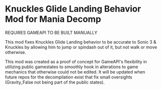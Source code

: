 # Knuckles Glide Landing Behavior Mod for Mania Decomp

REQUIRES GAMEAPI TO BE BUILT MANUALLY

This mod fixes Knuckles Glide Landing behavior to be accurate to Sonic 3 & Knuckles by allowing him to jump or spindash out of it, but not walk or move otherwise. 

This mod was created as a proof of concept for GameAPI's flexibility in utilizing public gamestates to smoothly hook in alterations to game mechanics that otherwise could not be edited. It will be updated when future repos for the decompilation exist that fix small oversights (Gravity_False not being part of the public states).